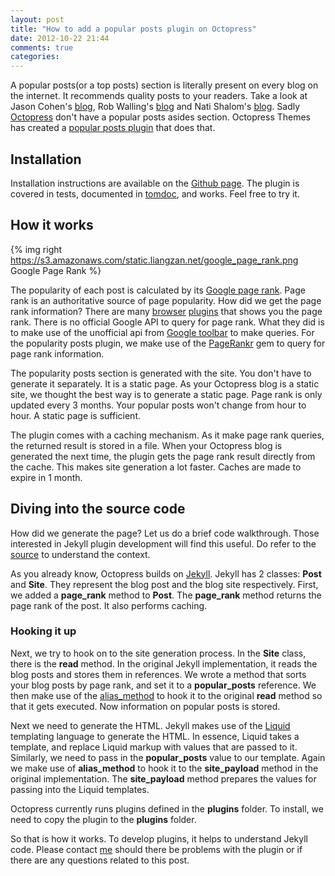 ```yaml
---
layout: post
title: "How to add a popular posts plugin on Octopress"
date: 2012-10-22 21:44
comments: true
categories:
---
```


A popular posts(or a top posts) section is literally present on every blog on the internet. It recommends quality posts to your readers. Take a look at Jason Cohen's [blog](http://blog.asmartbear.com/), Rob Walling's [blog](http://www.softwarebyrob.com/) and Nati Shalom's [blog](http://natishalom.typepad.com/). Sadly [Octopress](http://octopress.org) don't have a popular posts asides section. Octopress Themes has created a [popular posts plugin](https://github.com/octopress-themes/popular-posts) that does that.

## Installation

Installation instructions are available on the [Github page](https://github.com/octopress-themes/popular-posts). The plugin is covered in tests, documented in [tomdoc](http://tomdoc.org), and works. Feel free to try it.

## How it works

{% img right https://s3.amazonaws.com/static.liangzan.net/google_page_rank.png Google Page Rank %}

The popularity of each post is calculated by its [Google page rank](http://en.wikipedia.org/wiki/PageRank). Page rank is an authoritative source of page popularity. How did we get the page rank information? There are many [browser](https://addons.mozilla.org/en-US/firefox/addon/seo-status-pagerankalexa-toolb/) [plugins](https://chrome.google.com/webstore/detail/pagerank-status/hbdkkfheckcdppiaiabobmennhijkknn) that shows you the page rank. There is no official Google API to query for page rank. What they did is to make use of the unofficial api from [Google toolbar](http://toolbar.google.com) to make queries. For the popularity posts plugin, we make use of the [PageRankr](https://github.com/blatyo/page_rankr) gem to query for page rank information.

The popularity posts section is generated with the site. You don't have to generate it separately. It is a static page. As your Octopress blog is a static site, we thought the best way is to generate a static page. Page rank is only updated every 3 months. Your popular posts won't change from hour to hour. A static page is sufficient.

The plugin comes with a caching mechanism. As it make page rank queries, the returned result is stored in a file. When your Octopress blog is generated the next time, the plugin gets the page rank result directly from the cache. This makes site generation a lot faster. Caches are made to expire in 1 month.

## Diving into the source code

How did we generate the page? Let us do a brief code walkthrough. Those interested in Jekyll plugin development will find this useful. Do refer to the [source](https://github.com/octopress-themes/popular-posts) to understand the context.

As you already know, Octopress builds on [Jekyll](https://github.com/mojombo/jekyll). Jekyll has 2 classes: __Post__ and __Site__. They represent the blog post and the blog site respectively. First, we added a __page_rank__ method to __Post__. The __page_rank__ method returns the page rank of the post. It also performs caching.

### Hooking it up

Next, we try to hook on to the site generation process. In the __Site__ class, there is the __read__ method. In the original Jekyll implementation, it reads the blog posts and stores them in references. We wrote a method that sorts your blog posts by page rank, and set it to a __popular_posts__ reference. We then make use of the [alias_method](http://apidock.com/ruby/Module/alias_method) to hook it to the original __read__ method so that it gets executed. Now information on popular posts is stored.

Next we need to generate the HTML. Jekyll makes use of the [Liquid](http://liquidmarkup.org) templating language to generate the HTML. In essence, Liquid takes a template, and replace Liquid markup with values that are passed to it. Similarly, we need to pass in the __popular_posts__ value to our template. Again we make use of __alias_method__ to hook it to the __site_payload__ method in the original implementation. The __site_payload__ method prepares the values for passing into the Liquid templates.

Octopress currently runs plugins defined in the __plugins__ folder. To install, we need to copy the plugin to the __plugins__ folder.

So that is how it works. To develop plugins, it helps to understand Jekyll code. Please contact [me](http://liangzan.net) should there be problems with the plugin or if there are any questions related to this post.
